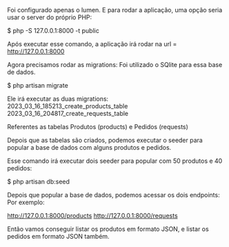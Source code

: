Foi configurado apenas o lumen.
E para rodar a aplicação, uma opção seria usar o server do próprio PHP:

$ php -S 127.0.0.1:8000 -t public


Após executar esse comando, a aplicação irá rodar na url = http://127.0.0.1:8000



Agora precisamos rodar as migrations:
Foi utilizado o SQlite para essa base de dados.

$ php artisan migrate


Ele irá executar as duas migrations:
2023_03_16_185213_create_products_table
2023_03_16_204817_create_requests_table

Referentes as tabelas Produtos (products) e Pedidos (requests)


Depois que as tabelas são criados, podemos executar o seeder para popular a base de dados com alguns produtos e pedidos.

Esse comando irá executar dois seeder para popular com 50 produtos e 40 pedidos:

$ php artisan db:seed

Depois que popular a base de dados, podemos acessar os dois endpoints:
Por exemplo:

http://127.0.0.1:8000/products
http://127.0.0.1:8000/requests


Então vamos conseguir listar os produtos em formato JSON, e listar os pedidos em formato JSON também.



